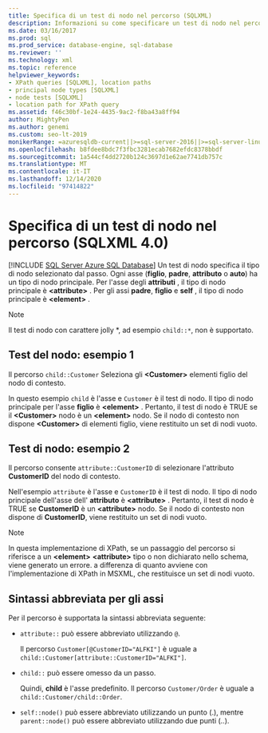 ```yaml
---
title: Specifica di un test di nodo nel percorso (SQLXML)
description: Informazioni su come specificare un test di nodo nel percorso di una query XPath 4,0 XPath.
ms.date: 03/16/2017
ms.prod: sql
ms.prod_service: database-engine, sql-database
ms.reviewer: ''
ms.technology: xml
ms.topic: reference
helpviewer_keywords:
- XPath queries [SQLXML], location paths
- principal node types [SQLXML]
- node tests [SQLXML]
- location path for XPath query
ms.assetid: f46c30bf-1e24-4435-9ac2-f8ba43a8ff94
author: MightyPen
ms.author: genemi
ms.custom: seo-lt-2019
monikerRange: =azuresqldb-current||>=sql-server-2016||>=sql-server-linux-2017||=azuresqldb-mi-current
ms.openlocfilehash: b8fdee8bdc7f3fbc3281ecab7682efdc8378bbdf
ms.sourcegitcommit: 1a544cf4dd2720b124c3697d1e62ae7741db757c
ms.translationtype: MT
ms.contentlocale: it-IT
ms.lasthandoff: 12/14/2020
ms.locfileid: "97414822"
---
```

# <a name="specifying-a-node-test-in-the-location-path-sqlxml-40"></a>Specifica di un test di nodo nel percorso (SQLXML 4.0)
[!INCLUDE [SQL Server Azure SQL Database](../../../includes/applies-to-version/sql-asdb.md)]
  Un test di nodo specifica il tipo di nodo selezionato dal passo. Ogni asse (**figlio**, **padre**, **attributo** o **auto**) ha un tipo di nodo principale. Per l'asse degli **attributi** , il tipo di nodo principale è **\<attribute>** . Per gli assi **padre**, **figlio** e **self** , il tipo di nodo principale è **\<element>** .  
  
> [!NOTE]  
>  Il test di nodo con carattere jolly *, ad esempio `child::*`, non è supportato.  
  
## <a name="node-test-example-1"></a>Test del nodo: esempio 1  
 Il percorso `child::Customer` Seleziona gli **\<Customer>** elementi figlio del nodo di contesto.  
  
 In questo esempio `child` è l'asse e `Customer` è il test di nodo. Il tipo di nodo principale per l'asse **figlio** è **\<element>** . Pertanto, il test di nodo è TRUE se il **\<Customer>** nodo è un **\<element>** nodo. Se il nodo di contesto non dispone **\<Customer>** di elementi figlio, viene restituito un set di nodi vuoto.  
  
## <a name="node-test-example-2"></a>Test di nodo: esempio 2  
 Il percorso consente `attribute::CustomerID` di selezionare l'attributo **CustomerID** del nodo di contesto.  
  
 Nell'esempio `attribute` è l'asse e `CustomerID` è il test di nodo. Il tipo di nodo principale dell'asse dell' **attributo** è **\<attribute>** . Pertanto, il test di nodo è TRUE se **CustomerID** è un **\<attribute>** nodo. Se il nodo di contesto non dispone di **CustomerID**, viene restituito un set di nodi vuoto.  
  
> [!NOTE]  
>  In questa implementazione di XPath, se un passaggio del percorso si riferisce a un **\<element>** **\<attribute>** tipo o non dichiarato nello schema, viene generato un errore. a differenza di quanto avviene con l'implementazione di XPath in MSXML, che restituisce un set di nodi vuoto.  
  
## <a name="abbreviated-syntax-for-the-axes"></a>Sintassi abbreviata per gli assi  
 Per il percorso è supportata la sintassi abbreviata seguente:  
  
-   `attribute::` può essere abbreviato utilizzando `@`.  
  
     Il percorso `Customer[@CustomerID="ALFKI"]` è uguale a `child::Customer[attribute::CustomerID="ALFKI"]`.  
  
-   `child::` può essere omesso da un passo.  
  
     Quindi, **child** è l'asse predefinito. Il percorso `Customer/Order` è uguale a `child::Customer/child::Order`.  
  
-   `self::node()` può essere abbreviato utilizzando un punto (.), mentre `parent::node()` può essere abbreviato utilizzando due punti (..).  
  
  
